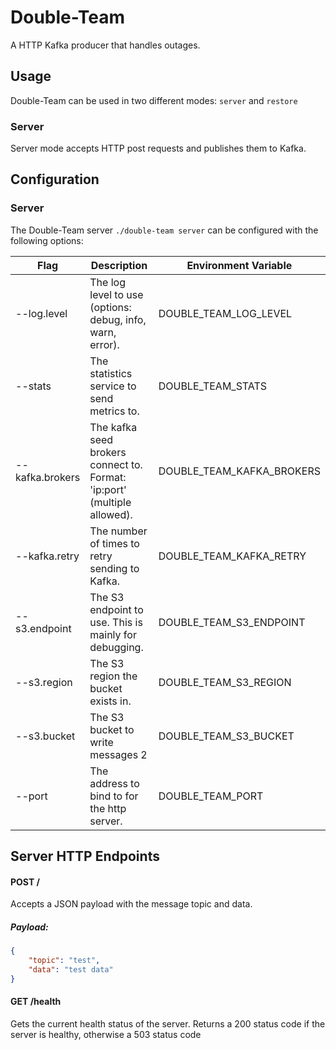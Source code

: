 # Double-Team

A HTTP Kafka producer that handles outages.

## Usage

Double-Team can be used in two different modes: `server` and `restore`

### Server

Server mode accepts HTTP post requests and publishes them to Kafka.

## Configuration

### Server
The Double-Team server `./double-team server` can be configured with the following options:

| Flag | Description | Environment Variable |
| ---- | ----------- | -------------------- |
| --log.level | The log level to use (options: debug, info, warn, error). | DOUBLE_TEAM_LOG_LEVEL |
| --stats | The statistics service to send metrics to. | DOUBLE_TEAM_STATS |
| --kafka.brokers | The kafka seed brokers connect to. Format: 'ip:port' (multiple allowed). | DOUBLE_TEAM_KAFKA_BROKERS |
| --kafka.retry | The number of times to retry sending to Kafka. | DOUBLE_TEAM_KAFKA_RETRY |
| --s3.endpoint | The S3 endpoint to use. This is mainly for debugging. | DOUBLE_TEAM_S3_ENDPOINT |
| --s3.region | The S3 region the bucket exists in. | DOUBLE_TEAM_S3_REGION |
| --s3.bucket | The S3 bucket to write messages 2 | DOUBLE_TEAM_S3_BUCKET |
| --port | The address to bind to for the http server. | DOUBLE_TEAM_PORT |

## Server HTTP Endpoints

#### POST /

Accepts a JSON payload with the message topic and data.

##### Payload:
```json
{
	"topic": "test",
	"data": "test data"
}
```

#### GET /health

Gets the current health status of the server. Returns a 200 status code if the server is healthy, otherwise a 503 status code
